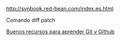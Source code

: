 

http://svnbook.red-bean.com/index.es.html

Comando diff patch

[Buenos recursos para aprender Git y Github](https://help.github.com/articles/good-resources-for-learning-git-and-github/)
